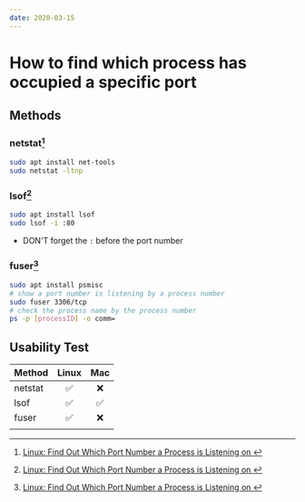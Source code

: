 ```yaml
---
date: 2020-03-15
---
```

# How to find which process has occupied a specific port

## Methods

### netstat[^1]

```bash
sudo apt install net-tools
sudo netstat -ltnp 
```

### lsof[^1]

```bash
sudo apt install lsof
sudo lsof -i :80
```

* DON'T forget the `:` before the port number

### fuser[^1]

```bash
sudo apt install psmisc
# show a port number is listening by a process number
sudo fuser 3306/tcp  
# check the process name by the process number
ps -p [processID] -o comm=
```

## Usability Test

| Method  | Linux | Mac  |
| ------- | :---: | :--: |
| netstat |   ✅   |  ❌   |
| lsof    |   ✅   |  ✅   |
| fuser   |   ✅   |  ❌   |
|         |       |      |




[^1]: [Linux: Find Out Which Port Number a Process is Listening on  ](x-devonthink-item://F018CF36-0A4D-47A0-B5E1-208F8E0DCC5F)

